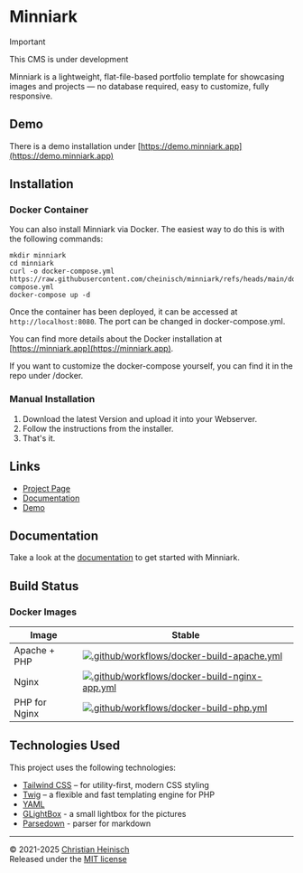 # Minniark

> [!IMPORTANT]
> This CMS is under development

Minniark is a lightweight, flat-file-based portfolio template for showcasing images and projects — no database required, easy to customize, fully responsive.

## Demo

There is a demo installation under [https://demo.minniark.app](https://demo.minniark.app)

## Installation

### Docker Container

You can also install Minniark via Docker. The easiest way to do this is with the following commands:
```
mkdir minniark
cd minniark
curl -o docker-compose.yml https://raw.githubusercontent.com/cheinisch/minniark/refs/heads/main/docker/docker-compose.yml
docker-compose up -d
```

Once the container has been deployed, it can be accessed at `http://localhost:8080`. The port can be changed in docker-compose.yml.

You can find more details about the Docker installation at [https://minniark.app](https://minniark.app).

If you want to customize the docker-compose yourself, you can find it in the repo under /docker.

### Manual Installation

1. Download the latest Version and upload it into your Webserver.
2. Follow the instructions from the installer.
3. That's it.

## Links

- [Project Page](https://minniark.app)
- [Documentation](https://dev.minniark.app)
- [Demo](https://demo.minniark.app)

## Documentation

Take a look at the [documentation](https://dev.minniark.app) to get started with Minniark.

## Build Status

### Docker Images

| Image | Stable |
|---|---|
| Apache + PHP | [![.github/workflows/docker-build-apache.yml](https://github.com/cheinisch/minniark/actions/workflows/docker-build-apache.yml/badge.svg?branch=main)](https://github.com/cheinisch/minniark/actions/workflows/docker-build-apache.yml) |
| Nginx | [![.github/workflows/docker-build-nginx-app.yml](https://github.com/cheinisch/minniark/actions/workflows/docker-build-nginx-app.yml/badge.svg?branch=main)](https://github.com/cheinisch/minniark/actions/workflows/docker-build-nginx-app.yml) |
| PHP for Nginx | [![.github/workflows/docker-build-php.yml](https://github.com/cheinisch/minniark/actions/workflows/docker-build-php.yml/badge.svg?branch=main)](https://github.com/cheinisch/minniark/actions/workflows/docker-build-php.yml) |

## Technologies Used

This project uses the following technologies:

- [Tailwind CSS](https://tailwindcss.com/) – for utility-first, modern CSS styling
- [Twig](https://twig.symfony.com/) – a flexible and fast templating engine for PHP
- [YAML](https://symfony.com/packages/Yaml)
- [GLightBox](https://github.com/biati-digital/glightbox) - a small lightbox for the pictures
- [Parsedown](https://github.com/erusev/parsedown) - parser for markdown
---

© 2021-2025 [Christian Heinisch](https://heimfisch.de)  
Released under the [MIT license](https:/minniark.app/license)
